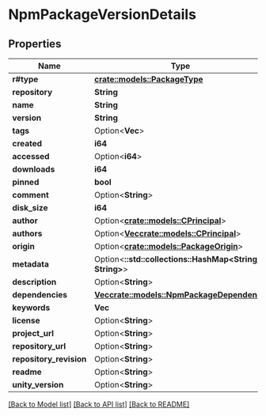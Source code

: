 # NpmPackageVersionDetails

## Properties

Name | Type | Description | Notes
------------ | ------------- | ------------- | -------------
**r#type** | [**crate::models::PackageType**](PackageType.md) |  | 
**repository** | **String** |  | 
**name** | **String** |  | 
**version** | **String** |  | 
**tags** | Option<**Vec<String>**> |  | [optional]
**created** | **i64** |  | 
**accessed** | Option<**i64**> |  | [optional]
**downloads** | **i64** |  | 
**pinned** | **bool** |  | 
**comment** | Option<**String**> |  | [optional]
**disk_size** | **i64** |  | 
**author** | Option<[**crate::models::CPrincipal**](CPrincipal.md)> |  | [optional]
**authors** | Option<[**Vec<crate::models::CPrincipal>**](CPrincipal.md)> |  | [optional]
**origin** | Option<[**crate::models::PackageOrigin**](PackageOrigin.md)> |  | [optional]
**metadata** | Option<**::std::collections::HashMap<String, String>**> |  | [optional]
**description** | Option<**String**> |  | [optional]
**dependencies** | [**Vec<crate::models::NpmPackageDependency>**](NpmPackageDependency.md) |  | 
**keywords** | **Vec<String>** |  | 
**license** | Option<**String**> |  | [optional]
**project_url** | Option<**String**> |  | [optional]
**repository_url** | Option<**String**> |  | [optional]
**repository_revision** | Option<**String**> |  | [optional]
**readme** | Option<**String**> |  | [optional]
**unity_version** | Option<**String**> |  | [optional]

[[Back to Model list]](../README.md#documentation-for-models) [[Back to API list]](../README.md#documentation-for-api-endpoints) [[Back to README]](../README.md)


